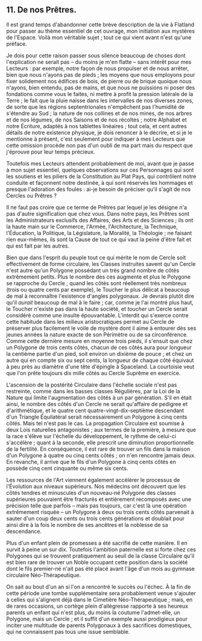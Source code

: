 ## 11. De nos Prêtres.

Il est grand temps d'abandonner cette brève description de la vie à Flatland pour passer au thème essentiel de cet ouvrage, mon initiation aux mystères de l'Espace. Voilà mon véritable sujet ; tout ce qui vient avant n'est qu'une préface.

Je dois pour cette raison passer sous silence beaucoup de choses dont l'explication ne serait pas – du moins je m'en flatte – sans intérêt pour mes Lecteurs : par exemple, notre façon de nous propulser et de nous arrêter, bien que nous n'ayons pas de pieds ; les moyens que nous employons pour fixer solidement nos édifices de bois, de pierre ou de brique quoique nous n'ayons, bien entendu, pas de mains, et que nous ne puissions ni poser des fondations comme vous le faites, ni mettre à profit la pression latérale de la Terre ; le fait que la pluie naisse dans les intervalles de nos diverses zones, de sorte que les régions septentrionales n'empêchent pas l'humidité de s'étendre au Sud ; la nature de nos collines et de nos mines, de nos arbres et de nos légumes, de nos Saisons et de nos récoltes ; notre Alphabet et notre Écriture, adaptés à nos tablettes linéaires ; tout cela, et cent autres détails de notre existence physique, je dois renoncer à le décrire, et si je le mentionne à présent, c'est seulement pour indiquer à mes Lecteurs que cette omission procède non pas d'un oubli de ma part mais du respect que j'éprouve pour leur temps précieux.

Toutefois mes Lecteurs attendent probablement de moi, avant que je passe à mon sujet essentiel, quelques observations sur ces Personnages qui sont les soutiens et les piliers de la Constitution au Plat Pays, qui contrôlent notre conduite et façonnent notre destinée, à qui sont réservés les hommages et presque l'adoration des foules : ai-je besoin de préciser qu'il s'agit de nos Cercles ou Prêtres ?

Il ne faut pas croire que ce terme de Prêtres par lequel je les désigne n'a pas d'autre signification que chez vous. Dans notre pays, les Prêtres sont les Administrateurs exclusifs des Affaires, des Arts et des Sciences ; ils ont la haute main sur le Commerce, l'Armée, l'Architecture, la Technique, l'Éducation, la Politique, la Législature, la Moralité, la Théologie ; ne faisant rien eux-mêmes, ils sont la Cause de tout ce qui vaut la peine d'être fait et qui est fait par les autres.

Bien que dans l'esprit du peuple tout ce qui mérite le nom de Cercle soit effectivement de forme circulaire, les Classes instruites savent qu'un Cercle n'est autre qu'un Polygone possédant un très grand nombre de côtés extrêmement petits. Plus le nombre des ces augmente et plus le Polygone se rapproche du Cercle ; quand les côtés sont réellement très nombreux (trois ou quatre cents par exemple), le Toucher le plus délicat a beaucoup de mal à reconnaître l'existence d'angles polygonaux. Je devrais plutôt dire qu'il *aurait* beaucoup de mal à le faire ; car, comme je l'ai montré plus haut, le Toucher n'existe pas dans la haute société, et *toucher* un Cercle serait considéré comme une insulte épouvantable. L'interdit qui s'exerce contre cette habitude dans les milieux aristocratiques permet au Cercle de préserver plus facilement le voile de mystère dont il aime à entourer dès ses jeunes années la nature exacte de son Périmètre ou de sa circonférence. Comme cette dernière mesure en moyenne trois pieds, il s'ensuit que chez un Polygone de trois cents côtés, chacun de ces côtés aura pour longueur la centième partie d'un pied, soit environ un dixième de pouce ; et chez un autre qui en compte six ou sept cents, la longueur de chaque côté équivaut à peu près au diamètre d'une tête d'épingle à Spaceland. La courtoisie veut que l'on prête toujours dix mille côtés au Cercle Suprême en exercice.

L'ascension de la postérité Circulaire dans l'échelle sociale n'est pas restreinte, comme dans les basses classes Régulières, par la Loi de la Nature qui limite l'augmentation des côtés à un par génération. S'il en était ainsi, le nombre des côtés d'un Cercle ne serait qu'affaire de pedigree et d'arithmétique, et le quatre cent quatre-vingt-dix-septième descendant d'un Triangle Équilatéral serait nécessairement un Polygone à cinq cents côtés. Mais tel n'est pas le cas. La propagation Circulaire est soumise à deux Lois naturelles antagonistes ; aux termes de la première, à mesure que la race s'élève sur l'échelle du développement, le rythme de celui-ci s'accélère ; quant à la seconde, elle prescrit une diminution proportionnelle de la fertilité. En conséquence, il est rare de trouver un fils dans la maison d'un Polygone à quatre ou cinq cents côtés ; on n'en rencontre jamais deux. En revanche, il arrive que le fils d'un Polygone à cinq cents côtés en possède cinq cent cinquante ou même six cents.

Les ressources de l'Art viennent également accélérer le processus de l'Évolution aux niveaux supérieurs. Nos médecins ont découvert que les côtés tendres et minuscules d'un nouveau-né Polygone des classes supérieures pouvaient être fracturés et entièrement recomposés avec une précision telle que parfois – mais pas toujours, car c'est là une opération extrêmement risquée – un Polygone à deux ou trois cents côtés parvenait à sauter d'un coup deux cents ou trois cents générations et doublait pour ainsi dire à la fois le nombre de ses ancêtres et la noblesse de sa descendance.

Plus d'un enfant plein de promesses a été sacrifié de cette manière. Il en survit à peine un sur dix. Toutefois l'ambition paternelle est si forte chez ces Polygones qui se trouvent pratiquement au seuil de la classe Circulaire qu'il est bien rare de trouver un Noble occupant cette position dans la société dont le fils premier-né n'ait pas été placé avant l'âge d'un mois au gymnase circulaire Néo-Thérapeutique.

On sait au bout d'un an si l'on a rencontré le succès ou l'échec. À la fin de cette période une tombe supplémentaire sera probablement venue s'ajouter à celles qui s'alignent déjà dans le Cimetière Néo-Thérapeutique ; mais, en de rares occasions, un cortège plein d'allégresse rapporte à ses heureux parents un enfant qui n'est plus, du moins la coutume l'admet-elle, un Polygone, mais un Cercle ; et il suffit d'un exemple aussi prodigieux pour inciter une multitude de parents Polygonaux à des sacrifices domestiques, qui ne connaissent pas tous une issue semblable.

